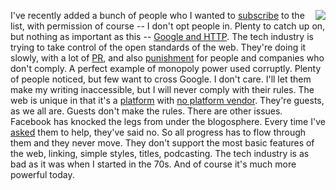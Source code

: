 <img src="http://scripting.com/images/2017/09/09/fatcat.png" border="0" align="right">I've recently added a bunch of people who I wanted to <a href="http://scripting.com/email/">subscribe</a> to the list, with permission of course -- I don't opt people in. Plenty to catch up on, but nothing as important as this -- <a href="http://this.how/googleAndHttp/">Google and HTTP</a>. The tech industry is trying to take control of the open standards of the web. They're doing it slowly, with a lot of <a href="https://www.eff.org/https-everywhere/faq">PR</a>, and also <a href="https://webmasters.googleblog.com/2014/08/https-as-ranking-signal.html">punishment</a> for people and companies who don't comply. A perfect example of monopoly power used corruptly. Plenty of people noticed, but few want to cross Google. I don't care. I'll let them make my writing inaccessible, but I will never comply with their rules. The web is unique in that it's a <a href="http://scripting.com/davenet/1995/08/22/whatisaplatform.html">platform</a> with <a href="http://scripting.com/stories/2007/04/04/coexistingWithPlatformVend.html">no platform vendor</a>. They're guests, as we all are. Guests don't make the rules. There are other issues. Facebook has knocked the legs from under the blogosphere. Every time I've <a href="http://scripting.com/2016/04/30/1229.html">asked</a> them to help, they've said no. So all progress has to flow through them and they never move. They don't support the most basic features of the web, linking, simple styles, titles, podcasting. The tech industry is as bad as it was when I started in the 70s. And of course it's much more powerful today.  
